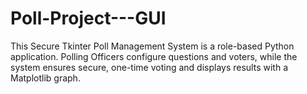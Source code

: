 # Poll-Project---GUI
This Secure Tkinter Poll Management System is a role-based Python application. Polling Officers configure questions and voters, while the system ensures secure, one-time voting and displays results with a Matplotlib graph.
